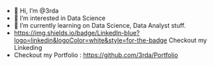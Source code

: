 - 👋 Hi, I’m @3rda
- 👀 I’m interested in Data Science
- 🌱 I’m currently learning on Data Science, Data Analyst stuff.
- https://img.shields.io/badge/LinkedIn-blue?logo=linkedin&logoColor=white&style=for-the-badge Checkout my Linkeding
- Checkout my Portfolio : https://github.com/3rda/Portfolio


<!---
3rda/3rda is a ✨ special ✨ repository because its `README.md` (this file) appears on your GitHub profile.
You can click the Preview link to take a look at your changes.
--->
